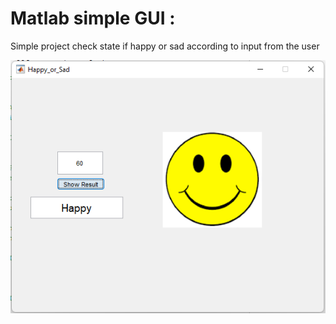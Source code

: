 # Matlab simple GUI :

 Simple project check state if happy or sad according to input from the user

![](image/State.png)
